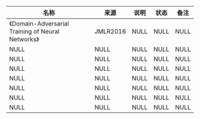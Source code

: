 |名称  |  来源   | 说明  |状态   | 备注  |
|  ----  | ----  |----  | ----  |----  |
| 《Domain-Adversarial Training of Neural Networks》  | JMLR2016 |NULL |NULL |NULL |
| NULL  | NULL |NULL |NULL |NULL |
| NULL  | NULL |NULL |NULL |NULL |
| NULL  | NULL |NULL |NULL |NULL |
| NULL  | NULL |NULL |NULL |NULL |
| NULL  | NULL |NULL |NULL |NULL |
| NULL  | NULL |NULL |NULL |NULL |
| NULL  | NULL |NULL |NULL |NULL |
